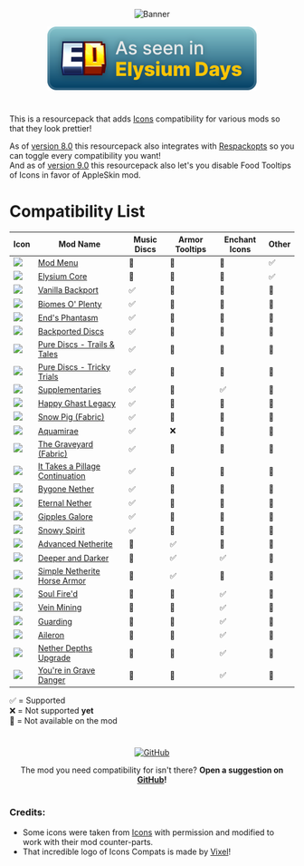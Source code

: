 <div align="center">

![Banner](https://cdn.modrinth.com/data/cached_images/b3f92110ea4e8737944f2160ad73b83246a05582_0.webp)

<a href="https://modrinth.com/modpack/elysium-days" target="_blank" rel="noopener noreferrer"> <img src="https://raw.githubusercontent.com/Fyoncle/Elysium-Days/ae9136ed921e408ba768262fb8afb24d9ad47d94/ed_vector.svg"> </a>

</div>

#

This is a resourcepack that adds [Icons](https://modrinth.com/resourcepack/icons) compatibility for various mods so that they look prettier!

As of [version 8.0](https://modrinth.com/resourcepack/icons-compats/version/8.0) this resourcepack also integrates with [Respackopts](https://modrinth.com/mod/respackopts) so you can toggle every compatibility you want!  
And as of [version 9.0](https://modrinth.com/resourcepack/icons-compats/version/9.0) this resourcepack also let's you disable Food Tooltips of Icons in favor of AppleSkin mod.

# Compatibility List

<!-- prettier-ignore-start -->

| Icon | Mod Name | Music Discs | Armor Tooltips | Enchant Icons | Other |
|------|----------|-------------|----------------|---------------|-------|
| <img src="https://cdn.modrinth.com/data/mOgUt4GM/1bfe2006b38340e9d064700e41adf84a8abb1bd4_96.webp" width="32"> | [Mod Menu](https://modrinth.com/mod/modmenu) | 🚫 | 🚫 | 🚫 | ✅ |
| <img src="https://cdn.modrinth.com/data/UCovMYfx/31be7cae9c78af7ce00417ba4f9670ed18c3bed1_96.webp" width="32"> | [Elysium Core](https://modrinth.com/mod/elysium-core) | 🚫 | 🚫 | 🚫 | ✅ |
| <img src="https://cdn.modrinth.com/data/6xwxDTgf/9c61bb3279148b1c783ffff89a5cf4cf6c1dd773_96.webp" width="32"> | [Vanilla Backport](https://modrinth.com/mod/vanillabackport) | ✅ | 🚫 | 🚫 | 🚫 |
| <img src="https://cdn.modrinth.com/data/HXF82T3G/ffb870e12c325b795d54833f8f899126553ef06f.png" width="32"> | [Biomes O' Plenty](https://modrinth.com/mod/biomes-o-plenty) | ✅ | 🚫 | 🚫 | 🚫 |
| <img src="https://cdn.modrinth.com/data/JGfljjtd/87262a2ee2887548c65e32e9462e15178abdcfa9_96.webp" width="32"> | [End's Phantasm](https://modrinth.com/mod/ends-phantasm) | ✅ | 🚫 | 🚫 | 🚫 |
| <img src="https://cdn.modrinth.com/data/W4vtjnfp/6f764f13c8e50c72e28d041e31afff57e3d69787_96.webp" width="32"> | [Backported Discs](https://modrinth.com/mod/backported-discs) | ✅ | 🚫 | 🚫 | 🚫 |
| <img src="https://cdn.modrinth.com/data/iSN6eXzl/4a4cf15fa372a119ac6342ef5435caf0272e2ac6.gif" width="32"> | [Pure Discs - Trails & Tales](https://modrinth.com/mod/purediscstrailstales) | ✅ | 🚫 | 🚫 | 🚫 |
| <img src="https://cdn.modrinth.com/data/W3alKOSq/5c7a7134e3c46ab3f269d812ef47a17f3730ba4b.gif" width="32"> | [Pure Discs - Tricky Trials](https://modrinth.com/mod/purediscstrickytrials) | ✅ | 🚫 | 🚫 | 🚫 |
| <img src="https://cdn.modrinth.com/data/fFEIiSDQ/e9f5f66fa3b67e54acb91258a1428d68311c58bc_96.webp" width="32"> | [Supplementaries](https://modrinth.com/mod/supplementaries) | ✅ | 🚫 | ✅ | 🚫 |
| <img src="https://cdn.modrinth.com/data/zi5opIfD/f728b8bfc8205fe5e508c055a03792acee65d003_96.webp" width="32"> | [Happy Ghast Legacy](https://modrinth.com/mod/happy-ghast-legacy) | ✅ | 🚫 | 🚫 | 🚫 |
| <img src="https://cdn.modrinth.com/data/HaIJSYr6/daef59825cebd044d07629c4befb18c86c476cae_96.webp" width="32"> | [Snow Pig (Fabric)](https://modrinth.com/mod/snowpig-fabric) | ✅ | 🚫 | 🚫 | 🚫 |
| <img src="https://cdn.modrinth.com/data/k23mNPhZ/a079cd089a737244861b41eea6c15b6e7091cc90_96.webp" width="32"> | [Aquamirae](https://modrinth.com/mod/aquamirae) | ✅ | ❌ | 🚫 | 🚫 |
| <img src="https://cdn.modrinth.com/data/QivVPB8W/0549285b940156bca595f49a05aaf22916e87b0f_96.webp" width="32"> | [The Graveyard (Fabric)](https://modrinth.com/mod/the-graveyard-fabric) | ✅ | 🚫 | 🚫 | 🚫 |
| <img src="https://cdn.modrinth.com/data/QOJOg1gE/305970c55e689be5950c9cdf60fa08c49c8cad7b_96.webp" width="32"> | [It Takes a Pillage Continuation](https://modrinth.com/mod/it-takes-a-pillage-continuation) | ✅ | 🚫 | 🚫 | 🚫 |
| <img src="https://cdn.modrinth.com/data/kt3BLgXB/6323060551684be5f2ec470fa4b5ec9fd25e7d29_96.webp" width="32"> | [Bygone Nether](https://modrinth.com/mod/bygone-nether) | ✅ | 🚫 | 🚫 | 🚫 |
| <img src="https://cdn.modrinth.com/data/s6R4jmL8/cd258579b012c6c7f9088538e88bff8245c6b63c_96.webp" width="32"> | [Eternal Nether](https://modrinth.com/mod/eternal-nether) | ✅ | 🚫 | 🚫 | 🚫 |
| <img src="https://cdn.modrinth.com/data/QYfKDJOV/72721f5d83b1c161068493763f072f43d535cc69_96.webp" width="32"> | [Gipples Galore](https://modrinth.com/mod/gipples-galore) | ✅ | 🚫 | 🚫 | 🚫 |
| <img src="https://cdn.modrinth.com/data/UiFDlI7w/1dd68c373faa090acd45e26ae3ad16bb3f33b094_96.webp" width="32"> | [Snowy Spirit](https://modrinth.com/mod/snowy-spirit) | ✅ | 🚫 | 🚫 | 🚫 |
| <img src="https://cdn.modrinth.com/data/CFX9ftUJ/a6ab22b94673ec7f080ab893bd3d120db7fa05c3_96.webp" width="32"> | [Advanced Netherite](https://modrinth.com/mod/advanced-netherite) | 🚫 | ✅ | 🚫 | 🚫 |
| <img src="https://cdn.modrinth.com/data/fnAffV0n/be8023f374038c6bd8a52a0e5b2cbc4eb1a37746_96.webp" width="32"> | [Deeper and Darker](https://modrinth.com/mod/deeperdarker) | 🚫 | ✅ | ✅ | 🚫 |
| <img src="https://cdn.modrinth.com/data/nDFVOeq7/84ae7ac113b56081e0d6da1e27acaa677f961e7e_96.webp" width="32"> | [Simple Netherite Horse Armor](https://modrinth.com/mod/simple-netherite-horse-armor) | 🚫 | ✅ | 🚫 | 🚫 |
| <img src="https://cdn.modrinth.com/data/d6MhxwRo/795574f9969110480d918301a159b24a7dd395ea_96.webp" width="32"> | [Soul Fire'd](https://modrinth.com/mod/soul-fire-d) | 🚫 | 🚫 | ✅ | 🚫 |
| <img src="https://cdn.modrinth.com/data/bRAPbNyF/35aee97b92478e08c3fd96ceed2d16c4f8d036b3.png" width="32"> | [Vein Mining](https://modrinth.com/mod/vein-mining) | 🚫 | 🚫 | ✅ | 🚫 |
| <img src="https://cdn.modrinth.com/data/aV1COQ7a/4c4ceb43a1588b9ddf7ff76c39358be1d58bdd66_96.webp" width="32"> | [Guarding](https://modrinth.com/mod/guarding) | 🚫 | 🚫 | ✅ | 🚫 |
| <img src="https://cdn.modrinth.com/data/b8kG1VGq/7ee046278d6884fe7fb7c4e72cf35eae22ecd4a2_96.webp" width="32"> | [Aileron](https://modrinth.com/mod/aileron) | 🚫 | 🚫 | ✅ | 🚫 |
| <img src="https://cdn.modrinth.com/data/vI1QKJro/e64111a7ee741940fdc5329b666a3b76845e461e_96.webp" width="32"> | [Nether Depths Upgrade](https://modrinth.com/mod/nether-depths-upgrade) | 🚫 | 🚫 | ✅ | 🚫 |
| <img src="https://cdn.modrinth.com/data/HnD1GX6e/a03a09e4f94b4b680b586df36c35dd68a10b187e_96.webp" width="32"> | [You're in Grave Danger](https://modrinth.com/mod/yigd) | 🚫 | 🚫 | ✅ | 🚫 |

<!-- prettier-ignore-end -->

✅ = Supported  
❌ = Not supported **yet**  
🚫 = Not available on the mod

#

<div align="center">
<a href="https://github.com/Fyoncle/Icons-Compats" rel="noopener nofollow ugc">
<img src="https://wsrv.nl/?url=https://i.ibb.co/N9s5hz1/github.png" alt="GitHub"></a> 
  
The mod you need compatibility for isn't there? **Open a suggestion on [GitHub](https://github.com/Fyoncle/Icons-Compats/issues/new?template=feature_request.yml)!**
</div>

#

### Credits:

- Some icons were taken from [Icons](https://modrinth.com/resourcepack/icons) with permission and modified to work with their mod counter-parts.
- That incredible logo of Icons Compats is made by [Vixel](https://modrinth.com/user/Vixel)!
